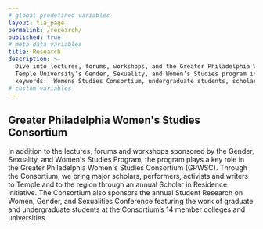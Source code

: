 ```yaml
---
# global predefined variables
layout: tla_page
permalink: /research/
published: true
# meta-data variables
title: Research
description: >-
  Dive into lectures, forums, workshops, and the Greater Philadelphia Women’s Studies Consortium through 
  Temple University’s Gender, Sexuality, and Women’s Studies program in the College of Liberal Arts.
  keywords: 'Womens Studies Consortium, undergraduate students, scholars'
# custom variables
---
```

## Greater Philadelphia Women's Studies Consortium
In addition to the lectures, forums and workshops sponsored by the Gender, Sexuality, and Women's Studies Program, the program plays a key role in the Greater Philadelphia Women's Studies Consortium (GPWSC). Through the Consortium, we bring major scholars, performers, activists and writers to Temple and to the region through an annual Scholar in Residence initiative. The Consortium also sponsors the annual Student Research on Women, Gender, and Sexualities Conference featuring the work of graduate and undergraduate students at the Consortium’s 14 member colleges and universities.
